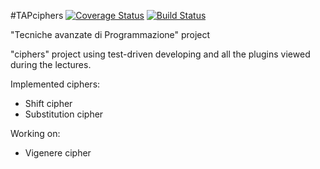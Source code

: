 #TAPciphers
[![Coverage Status](https://coveralls.io/repos/github/ma-buracchi/TAPciphers/badge.svg?branch=master)](https://coveralls.io/github/ma-buracchi/TAPciphers?branch=master)
[![Build Status](https://travis-ci.org/ma-buracchi/TAPciphers.svg?branch=master)](https://travis-ci.org/ma-buracchi/TAPciphers)

"Tecniche avanzate di Programmazione" project

"ciphers" project using test-driven developing and all the plugins viewed during the lectures.

Implemented ciphers:
 - Shift cipher
 - Substitution cipher

Working on:
 - Vigenere cipher
 
